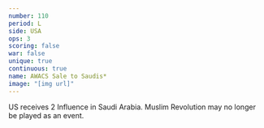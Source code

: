 ```yaml
---
number: 110
period: L
side: USA
ops: 3
scoring: false
war: false
unique: true
continuous: true
name: AWACS Sale to Saudis*
image: "[img url]"
---
```

US receives 2 Influence in Saudi Arabia. Muslim Revolution may no longer be played as an event.

